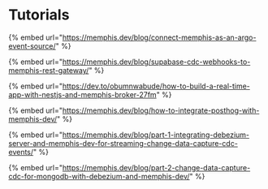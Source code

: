 # Tutorials

{% embed url="https://memphis.dev/blog/connect-memphis-as-an-argo-event-source/" %}

{% embed url="https://memphis.dev/blog/supabase-cdc-webhooks-to-memphis-rest-gateway/" %}

{% embed url="https://dev.to/obumnwabude/how-to-build-a-real-time-app-with-nestjs-and-memphis-broker-27fm" %}

{% embed url="https://memphis.dev/blog/how-to-integrate-posthog-with-memphis-dev/" %}

{% embed url="https://memphis.dev/blog/part-1-integrating-debezium-server-and-memphis-dev-for-streaming-change-data-capture-cdc-events/" %}

{% embed url="https://memphis.dev/blog/part-2-change-data-capture-cdc-for-mongodb-with-debezium-and-memphis-dev/" %}
